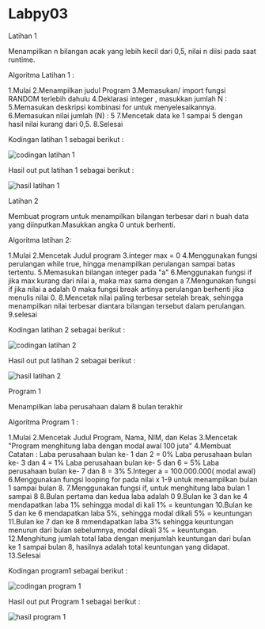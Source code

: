 # Labpy03

Latihan 1

Menampilkan n bilangan acak yang lebih kecil dari 0,5, nilai n diisi pada saat runtime.

Algoritma Latihan 1 :

1.Mulai
2.Menampilkan judul Program
3.Memasukan/ import fungsi RANDOM terlebih dahulu
4.Deklarasi integer , masukkan jumlah N :
5.Memasukan deskripsi kombinasi for untuk menyelesaikannya.
6.Memasukan nilai jumlah (N) : 5
7.Mencetak data ke 1 sampai 5 dengan hasil nilai kurang dari 0,5.
8.Selesai

Kodingan latihan 1 sebagai berikut :

![codingan latihan 1](https://user-images.githubusercontent.com/45660151/53237688-db795880-36c9-11e9-83f7-524430375bcb.PNG)

Hasil out put latihan 1 sebagai berikut :

![hasil latihan 1](https://user-images.githubusercontent.com/45660151/53238099-057f4a80-36cb-11e9-8234-10ae5234beaf.PNG)


Latihan 2 

Membuat program untuk menampilkan bilangan terbesar dari n buah data yang diinputkan.Masukkan angka 0 untuk berhenti.

Algoritma latihan 2:

1.Mulai
2.Mencetak Judul program
3.integer max = 0
4.Menggunakan fungsi perulangan while true, hingga menampilkan perulangan sampai batas tertentu.
5.Memasukan bilangan integer pada "a"
6.Menggunakan fungsi if jika max kurang dari nilai a, maka max sama dengan a
7.Mengunakan fungsi if jika nilai a adalah 0 maka fungsi break artinya perulangan berhenti jika menulis nilai 0.
8.Mencetak nilai paling terbesar setelah break, sehingga menampilkan nilai terbesar diantara bilangan tersebut dalam perulangan.
9.selesai

Kodingan latihan 2 sebagai berikut :

![codingan latihan 2](https://user-images.githubusercontent.com/45660151/53237939-9144a700-36ca-11e9-8b80-3ed1cd88b114.PNG)

Hasil out put latihan 2 sebagai berikut :

![hasil latihan 2](https://user-images.githubusercontent.com/45660151/53238180-33fd2580-36cb-11e9-89b5-1e9b10cd23d0.PNG)


Program 1

Menampilkan laba perusahaan dalam 8 bulan terakhir

Algoritma Program 1 :

1.Mulai
2.Mencetak Judul Program, Nama, NIM, dan Kelas
3.Mencetak "Program menghitung laba dengan modal awal 100 juta"
4.Membuat Catatan : Laba perusahaan bulan ke- 1 dan 2 = 0% Laba perusahaan bulan ke- 3 dan 4 = 1% Laba perusahaan bulan ke- 5 dan 6 = 5% Laba perusahaan bulan ke- 7 dan 8 = 3%
5.Integer a = 100.000.000( modal awal)
6.Menggunakan fungsi looping for pada nilai x 1-9 untuk menampilkan bulan 1 sampai bulan 8.
7.Menggunakan fungsi if, untuk menghitung laba bulan 1 sampai 8
8.Bulan pertama dan kedua laba adalah 0
9.Bulan ke 3 dan ke 4 mendapatkan laba 1% sehingga modal di kali 1% = keuntungan
10.Bulan ke 5 dan ke 6 mendapatkan laba 5%, sehingga modal dikali 5% = keuntungan
11.Bulan ke 7 dan ke 8 mmendapatkan laba 3% sehingga keuntungan menurun dari bulan sebelumnya, modal dikali 3% = keuntungan.
12.Menghitung jumlah total laba dengan menjumlah keuntungan dari bulan ke 1 sampai bulan 8, hasilnya adalah total keuntungan yang didapat.
13.Selesai

Kodingan program1 sebagai berikut :

![codingan program 1](https://user-images.githubusercontent.com/45660151/53238011-c4873600-36ca-11e9-9b33-5a3ba061e00c.PNG)

Hasil out put Program 1 sebagai berikut :

![hasil program 1](https://user-images.githubusercontent.com/45660151/53238244-63ac2d80-36cb-11e9-8cb2-b3d54f59d337.PNG)

